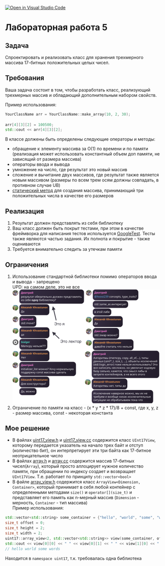 [![Open in Visual Studio Code](https://classroom.github.com/assets/open-in-vscode-718a45dd9cf7e7f842a935f5ebbe5719a5e09af4491e668f4dbf3b35d5cca122.svg)](https://classroom.github.com/online_ide?assignment_repo_id=12997211&assignment_repo_type=AssignmentRepo)
# Лабораторная работа 5

## Задача

Спроектировать и реализовать класс для хранения трехмерного массива 17-битных положительных целых чисел.

## Требования

Ваша задача состоит в том, чтобы разработать класс, реализующий трехмерных массив и обладающий дополнительным набором свойств.

Пример использования:

```cpp
YourClassName arr = YourClassName::make_array(10, 2, 30);

arr[4][3][2] = 100500;
std::cout << arr[4][3][2];
```

В классе должены быть определены следующие операторы и методы:

- обращение к элементу массива за O(1) по времени и по памяти (реализация может использовать константный объем доп памяти, не зависящий от размера массива)
- операторы ввода и вывода
- умножение на число, где результат это новый массив
- сложение и вычитание двух массивов, где результат также является новым массивом (размеры по всем трем осям должны совпадать, в противном случае UB)
- [статический метод](https://en.cppreference.com/w/cpp/language/static) для создания массива, принимающий три положительных числа в качестве его размеров

## Реализация

1. Результат должен представлять из себя библиотеку
2. Ваш класс должен быть покрыт тестами, при этом в качестве фреймворка для написания тестов используется [GoogleTest](https://google.github.io/googletest/). Тесты также являются частью задания. Их полнота и покрытие - также оцениваются
3. Требуется внимательно следить за утечкам памяти

## Ограничения

1. Использование стандартной библиотеки помимо операторов ввода и вывода - запрещено <br/>
UPD: на самом деле, это не все
   ![Это потом доразрешили](img/restrictions.png)
2. Ограничение по памяти на класс - (x * y * z * 17)/8 + const, где x, y, z - размер массива, const - некоторая константа

## Мое решение
- В файлах [uint17_view.h](src/uint17/uint17_view.h) и [uint17_view.cc](src/uint17/uint17_view.cc) содержится класс `UInt17View`,
которому передается указатель на начало трех байт и отступ (количество бит), он интерпретирует эти три байта как 17-битное неотрицательное число
- В файлах [array.h](src/uint17/array.h) и [array.cc](src/uint17/array.cc) содержится массив 17-битных чисел(`Array`), который просто аллоцирует нужное количество памяти,
при обращении по индексу создает и возвращает `UInt17View`. Т.е. работает по принципу `std::vector<bool>`
- В файле [array_view.h](src/uint17/array_view.h) содержится класс `ArrayView<Dimension, Container>`, который принимает в себя любой контейнер с определенными методами `size()` и `operator[](size_t)`
и представляет его память как n-мерный массив (`Dimension` - мерность, `Container` - тип массива) <br/>
Пример использования:
```cpp
std::vector<std::string> some_container = {"hello", "world", "some", "words"};
size_t offset = 0;
size_t height = 2;
size_t width = 2;
uint17::array_view<2, std::vector<std::string>> view(some_container, offset, height, width);
std::cout << view[0][0] << " " << view[0][1] << " " << view[1][0] << " " << view[1][1] << std::endl;
// hello world some words
```
Находится в `namespace uint17`, т.к. требовалась одна библиотека
